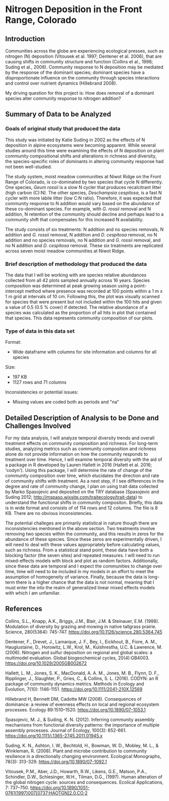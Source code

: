 # Nitrogen Deposition in the Front Range, Colorado


## Introduction
Communities across the globe are experiencing ecological presses, such as nitrogen (N) deposition (Vitousek et al. 1997; Dentener et al. 2006), that are causing shifts in community structure and function (Collins et al., 1998; Suding et al., 2008). Community response to N deposition may be mediated by the response of the dominant species; dominant species have a disproportionate influence on the community through species interactions and control over nutrient dynamics (Hillebrand 2008).

My driving question for this project is: How does removal of a dominant species alter community response to nitrogen addition?




## Summary of Data to be Analyzed
### Goals of original study that produced the data
This study was initiated by Katie Suding in 2002 as the effects of N deposition in alpine ecosystems were becoming apparent. While several studies around this time were examining the effects of N deposition on plant community compositional shifts and alterations in richness and diversity, the species-specific roles of dominants in altering community response had not been well-studied.

The study system, moist meadow communities at Niwot Ridge on the Front Range of Colorado, is co-dominated by two species that cycle N differently. One species, *Geum rossii* is a slow N cycler that produces recalcitrant litter (high carbon (C):N). The other species, *Deschampsia cespitosa*, is a fast N cycler with more labile litter (low C:N ratio). Therefore, it was expected that community response to N addition would vary based on the abundance of these co-dominant species. For example, with *G. rossii* removal and N addition, N retention of the community should decline and perhaps lead to a community shift that compensates for this increased N availability.

The study consists of six treatments: N addition and no species removals, N addition and *G. rossii* removal, N addition and *D. cespitosa* removal, no N addition and no species removals, no N addition and *G. rossii* removal, and no N addition and *D. cespitosa* removal. These six treatments are replicated across seven moist meadow communities at Niwot Ridge.

### Brief description of methodology that produced the data
The data that I will be working with are species relative abundances collected from all 42 plots sampled annually across 16 years. Species composition was determined at peak growing season using a point-intercept method where presence was recorded at 100 points within a 1 m x 1 m grid at intervals of 10 cm. Following this, the plot was visually scanned for species that were present but not included within the 100 hits and given a value of 0.5 (0.5 % cover) if detected. The relative abundance of a species was calculated as the proportion of all hits in plot that contained that species. This data represents community composition of our plots.

### Type of data in this data set
Format:
* Wide dataframe with columns for site information and columns for all species

Size:
* 197 KB
* 1127 rows and 71 columns

Inconsistencies or potential issues:
* Missing values are coded both as periods and "na"



## Detailed Description of Analysis to be Done and Challenges Involved
For my data analysis, I will analyze temporal diversity trends and overall treatment effects on community composition and richness. For long-term studies, analyzing metrics such as community composition and richness alone do not provide information on how the community responds to treatment over time. Hence, I will examine temporal diversity with the aid of a package in R developed by Lauren Hallett in 2016 (Hallett et al. 2016; 'codyn'). Using this package, I will determine the rate of change of the community composition over time, which elucidates the direction and rate of community shifts with treatment. As a next step, if I see differences in the degree and rate of community change, I plan on using trait data collected by Marko Spasojevic and deposited on the TRY database (Spasojevic and Suding 2012; <http://mspaso.wixsite.com/traitecology/trait-data>) to understand the functional shifts in community compositon. Briefly, this data is in wide format and consists of of 114 rows and 12 columns. The file is 8 KB. There are no obvious inconsistencies.

The potential challeges are primarily statistical in nature though there are inconsistencies mentioned in the above section. Two treatments involve removing two species within the community, and this results in zeros for the abundance of these species. Since these zeros are experimentally driven, I will need to deal with these values appropriately before calculating values, such as richness. From a statistical stand point, these data have both a blocking factor (the seven sites) and repeated measures. I will need to run mixed-effects models with block and plot as random factors. Additionally, since these data are temporal and I expect the communities to change over time, time will need to be included in my models in an effort to meet the assumption of homogeneity of variance. Finally, because the data is long-term there is a higher chance that the data is not normal, meaning that I must enter the into the realm of generalized linear mixed effects models with which I am unfamiliar.



## References
Collins, S.L., Knapp, A.K., Briggs, J.M., Blair, J.M. & Steinauer, E.M. (1998). Modulation of diversity by
grazing and mowing in native tallgrass prairie. Science, 280(5364): 745-747. <https://doi.org/10.1126/science.280.5364.745>

Dentener, F., Drevet, J., Lamarque, J. F., Bey, I., Eickhout, B., Fiore, A. M., Hauglustaine, D., Horowitz, L.W., Krol, M., Kulshrestha, U.C. & Lawrence, M. (2006). Nitrogen and sulfur deposition on regional and global scales: a multimodel evaluation. Global biogeochemical cycles, 20(4):GB4003. <https://doi.org/10.1029/2005GB002672>

Hallett, L. M., Jones, S. K., MacDonald, A. A. M., Jones, M. B., Flynn, D. F., Ripplinger, J., Slaughter, P., Gries, C., & Collins, S. L. (2016). CODYN: an R package of community dynamics metrics. Methods in Ecology and Evolution, 7(10): 1146-1151. <https://doi.org/10.1111/2041-210X.12569>

Hillebrand H, Bennett DM, Cadotte MW (2008). Consequences of dominance: a review of evenness effects on local and regional ecosystem processes. Ecology 89:1510–1520. <https://doi.org/10.1890/07-1053.1>

Spasojevic, M. J., & Suding, K. N. (2012). Inferring community assembly mechanisms from functional diversity patterns: the importance of multiple assembly processes. Journal of Ecology, 100(3): 652-661. <https://doi.org/10.1111/j.1365-2745.2011.01945.x>

Suding, K. N., Ashton, I. W., Bechtold, H., Bowman, W. D., Mobley, M. L., & Winkleman, R. (2008). Plant and microbe contribution to community resilience in a directionally changing environment. Ecological Monographs, 78(3): 313-329. <https://doi.org/10.1890/07-1092.1>

Vitousek, P.M., Aber, J.D., Howarth, R.W., Likens, G.E., Matson, P.A., Schindler, D.W., Schlesinger, W.H., Tilman, D.G., (1997). Human alteration of the global nitrogen cycle: sources and consequences. Ecolical Applications, 7: 737–750. <https://doi.org/10.1890/1051-0761(1997)007[0737:HAOTGN]2.0.CO;2>
